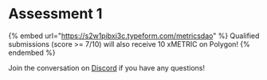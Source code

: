 # Assessment 1

{% embed url="https://s2w1pibxi3c.typeform.com/metricsdao" %}
Qualified submissions (score >= 7/10) will also receive 10 xMETRIC on Polygon!
{% endembed %}

Join the conversation on [Discord](https://discord.com/channels/902943676685230100/992490932412883064) if you have any questions!
